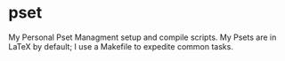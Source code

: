 pset
====

My Personal Pset Managment setup and compile scripts. My Psets are in LaTeX by default; I use a Makefile to expedite common tasks.
